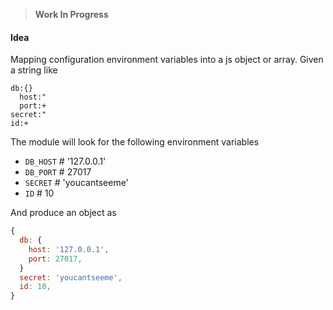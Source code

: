> **Work In Progress**

#### Idea

Mapping configuration environment variables into a js object or array. Given a string like

```
db:{}
  host:"
  port:+
secret:"
id:+
```

The module will look for the following environment variables
- `DB_HOST` # '127.0.0.1'
- `DB_PORT` # 27017
- `SECRET` # 'youcantseeme'
- `ID` # 10

And produce an object as

```js
{
  db: {
    host: '127.0.0.1',
    port: 27017,
  }
  secret: 'youcantseeme',
  id: 10,
}
```